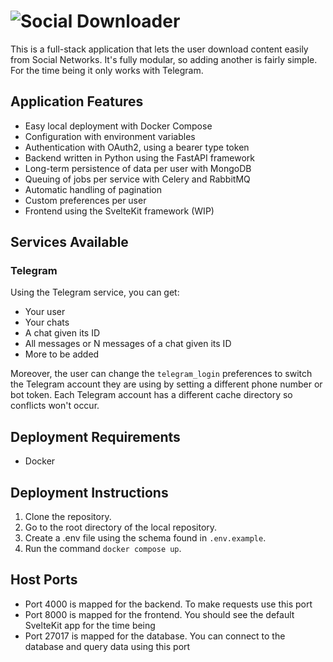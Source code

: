 # ![Social Downloader](https://i.imgur.com/Yid7oNy.png)
This is a full-stack application that lets the user download content easily from Social Networks. It's fully modular, so adding another is fairly simple. For the time being it only works with Telegram.

## Application Features
- Easy local deployment with Docker Compose
- Configuration with environment variables
- Authentication with OAuth2, using a bearer type token
- Backend written in Python using the FastAPI framework
- Long-term persistence of data per user with MongoDB
- Queuing of jobs per service with Celery and RabbitMQ
- Automatic handling of pagination
- Custom preferences per user
- Frontend using the SvelteKit framework (WIP)

## Services Available
### Telegram
Using the Telegram service, you can get:
- Your user
- Your chats
- A chat given its ID
- All messages or N messages of a chat given its ID
- More to be added

Moreover, the user can change the `telegram_login` preferences to switch the Telegram account they are using by setting a different phone number or bot token. Each Telegram account has a different cache directory so conflicts won't occur.

## Deployment Requirements
- Docker

## Deployment Instructions
1. Clone the repository.
2. Go to the root directory of the local repository.
4. Create a .env file using the schema found in `.env.example`.
5. Run the command `docker compose up`.

## Host Ports
- Port 4000 is mapped for the backend. To make requests use this port
- Port 8000 is mapped for the frontend. You should see the default SvelteKit app for the time being
- Port 27017 is mapped for the database. You can connect to the database and query data using this port
